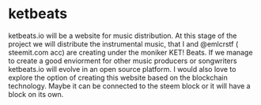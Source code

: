 # ketbeats
ketbeats.io will be a website for music distribution. At this stage of the project we will distribute the instrumental music, that I and @emlcrstf ( steemit.com acc) are creating under the moniker KET! Beats. If we manage to create a good enviorment for other music producers or songwriters ketbeats.io will evolve in an open source platform. 
I would also love to explore the option of creating this website based on the blockchain technology. Maybe it can be connected to the steem block or it will have a block on its own.
